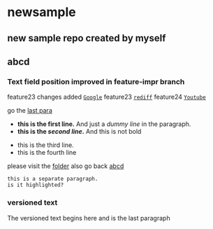 # newsample
## new sample repo created by myself
## abcd
### Text field position improved in feature-impr branch
feature23 changes added [`Google`](https://www.google.co.in)
feature23 [`rediff`][red]
feature24 [`Youtube`][youtube]

[red]: https://www.rediff.com
[youtube]: https://www.youtube.com

go the [last para](#versioned-text)

- **this is the first line.** And just a _dummy line_ in the paragraph.
- **this is the _second line_.** And this is not bold
* this is the third line.
* this is the fourth line

please visit the [folder](./fold1)
also go back [abcd](#abcd)

```
this is a separate paragraph.
is it highlighted?

```



















### versioned text
The versioned text begins here
and is the last paragraph

